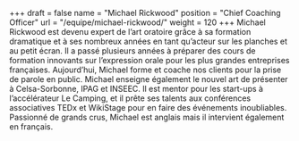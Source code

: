 +++
draft		= false
name		= "Michael Rickwood"
position 	= "Chief Coaching Officer"
url			= "/equipe/michael-rickwood/"
weight		= 120
+++
Michael Rickwood est devenu expert de l’art oratoire grâce à sa formation dramatique et à ses nombreux années en tant qu’acteur sur les planches et au petit écran. Il a passé plusieurs années à préparer des cours de formation innovants sur l’expression orale pour les plus grandes entreprises françaises. Aujourd’hui, Michael forme et coache nos clients pour la prise de parole en public. Michael enseigne également le nouvel art de présenter à Celsa-Sorbonne, IPAG et INSEEC. Il est mentor pour les start-ups à l’accélérateur Le Camping, et il prête ses talents aux conférences associatives TEDx et WikiStage pour en faire des événements inoubliables. Passionné de grands crus, Michael est anglais mais il intervient également en français.
